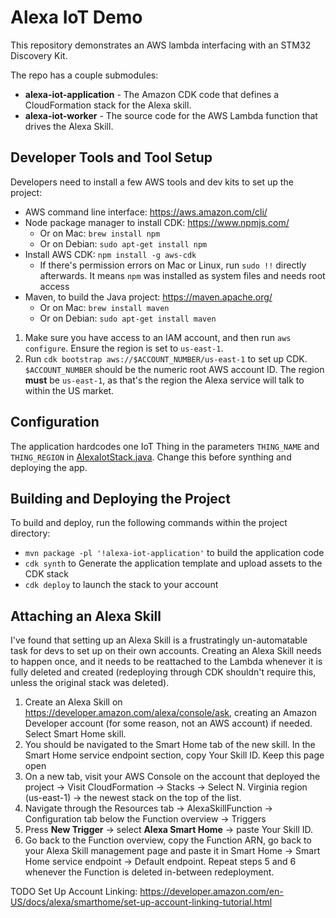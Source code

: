 # Alexa IoT Demo

This repository demonstrates an AWS lambda interfacing with an STM32 Discovery Kit.

The repo has a couple submodules:

- **alexa-iot-application** - The Amazon CDK code that defines a CloudFormation stack for the Alexa skill.
- **alexa-iot-worker** - The source code for the AWS Lambda function that drives the Alexa Skill.

## Developer Tools and Tool Setup

Developers need to install a few AWS tools and dev kits to set up the project:

- AWS command line interface: <https://aws.amazon.com/cli/>
- Node package manager to install CDK: <https://www.npmjs.com/>
    - Or on Mac: `brew install npm`
    - Or on Debian: `sudo apt-get install npm`
- Install AWS CDK: `npm install -g aws-cdk`
    - If there's permission errors on Mac or Linux, run `sudo !!` directly afterwards. It means `npm` was installed as
      system files and needs root access
- Maven, to build the Java project: <https://maven.apache.org/>
    - Or on Mac: `brew install maven`
    - Or on Debian: `sudo apt-get install maven`

1. Make sure you have access to an IAM account, and then run `aws configure`. Ensure the region is set to `us-east-1`.
2. Run `cdk bootstrap aws://$ACCOUNT_NUMBER/us-east-1` to set up CDK. `$ACCOUNT_NUMBER` should be the numeric root AWS
   account ID. The region **must** be `us-east-1`, as that's the region the Alexa service will talk to within the US
   market.

## Configuration

The application hardcodes one IoT Thing in the parameters `THING_NAME` and `THING_REGION`
in [AlexaIotStack.java](./alexa-iot-application/src/main/java/edu/uwb/stmcapstone2022/alexaiot/AlexaIotStack.java).
Change this before synthing and deploying the app.

## Building and Deploying the Project

To build and deploy, run the following commands within the project directory:

- `mvn package -pl '!alexa-iot-application'` to build the application code
- `cdk synth` to Generate the application template and upload assets to the CDK stack
- `cdk deploy` to launch the stack to your account

## Attaching an Alexa Skill

I've found that setting up an Alexa Skill is a frustratingly un-automatable task for devs to set up on their own
accounts. Creating an Alexa Skill needs to happen once, and it needs to be reattached to the Lambda whenever it is fully
deleted and created (redeploying through CDK shouldn't require this, unless the original stack was deleted).

1. Create an Alexa Skill on <https://developer.amazon.com/alexa/console/ask>, creating an Amazon Developer account (for
   some reason, not an AWS account) if needed. Select Smart Home skill.
2. You should be navigated to the Smart Home tab of the new skill. In the Smart Home service endpoint section, copy Your
   Skill ID. Keep this page open
3. On a new tab, visit your AWS Console on the account that deployed the project -> Visit CloudFormation -> Stacks ->
   Select N. Virginia region (us-east-1) -> the newest stack on the top of the list.
4. Navigate through the Resources tab -> AlexaSkillFunction -> Configuration tab below the Function overview -> Triggers
5. Press **New Trigger** -> select **Alexa Smart Home** -> paste Your Skill ID.
6. Go back to the Function overview, copy the Function ARN, go back to your Alexa Skill management page and paste it in
   Smart Home -> Smart Home service endpoint -> Default endpoint. Repeat steps 5 and 6 whenever the Function is deleted
   in-between redeployment.

TODO Set Up Account
Linking: <https://developer.amazon.com/en-US/docs/alexa/smarthome/set-up-account-linking-tutorial.html>